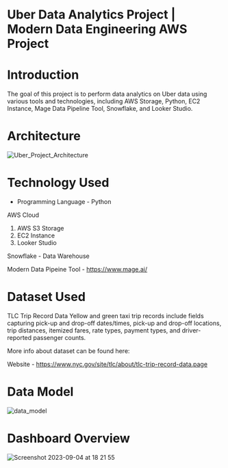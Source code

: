 # Uber Data Analytics Project | Modern Data Engineering AWS Project

# Introduction

The goal of this project is to perform data analytics on Uber data using various tools and technologies, including AWS Storage, Python, EC2 Instance, Mage Data Pipeline Tool, Snowflake, and Looker Studio.

# Architecture

![Uber_Project_Architecture](https://github.com/jaylai28/Uber-Project/assets/69461406/453259e9-f841-4a94-a3ca-cd72419eb7c2)

# Technology Used

- Programming Language - Python

AWS Cloud

1. AWS S3 Storage
2. EC2 Instance
3. Looker Studio

Snowflake - Data Warehouse

Modern Data Pipeine Tool - https://www.mage.ai/

# Dataset Used

TLC Trip Record Data Yellow and green taxi trip records include fields capturing pick-up and drop-off dates/times, pick-up and drop-off locations, trip distances, itemized fares, rate types, payment types, and driver-reported passenger counts.

More info about dataset can be found here:

Website - https://www.nyc.gov/site/tlc/about/tlc-trip-record-data.page

# Data Model

![data_model](https://github.com/jaylai28/Uber-Project/assets/69461406/5b8821da-e717-4292-b8d0-08fe8c4022b0)

# Dashboard Overview

![Screenshot 2023-09-04 at 18 21 55](https://github.com/jaylai28/Uber-Project/assets/69461406/617967ba-bbdd-47da-9e9d-f4a695ba146a)
